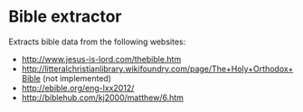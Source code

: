 # Bible extractor

Extracts bible data from the following websites:
 
* http://www.jesus-is-lord.com/thebible.htm
* http://litteralchristianlibrary.wikifoundry.com/page/The+Holy+Orthodox+Bible (not implemented)
* http://ebible.org/eng-lxx2012/
* http://biblehub.com/kj2000/matthew/6.htm
